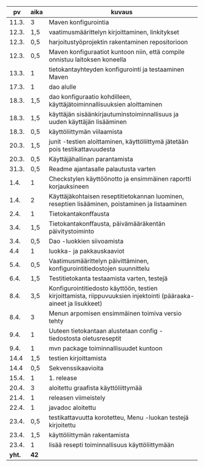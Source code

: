 pv | aika | kuvaus
-- | ---- | ------
11.3. | 3 | Maven konfigurointia
12.3. | 1,5 | vaatimusmäärittelyn kirjoittaminen, linkitykset
12.3. | 0,5 | harjoitustyöprojektin rakentaminen repositorioon
12.3. | 0,5 | Maven konfiguraatiot kuntoon niin, että compile onnistuu laitoksen koneella
13.3. | 1 | tietokantayhteyden konfigurointi ja testaaminen Maven
17.3. | 1 | dao alulle
18.3. | 1,5 | dao konfiguraatio kohdilleen, käyttäjätoiminnallisuuksien aloittaminen
18.3. | 1,5 | käyttäjän sisäänkirjautuminstoiminnallisuus ja uuden käyttäjän lisääminen
18.3. | 0,5 | käyttöliittymän viilaamista
20.3. | 1,5 | junit -testien aloittaminen, käyttöliittymä jätetään pois testikattavuudesta
20.3. | 0,5 | Käyttäjähallinan parantamista
31.3. | 0,5 | Readme ajantasalle palautusta varten
1.4. | 1 | Checkstylen käyttöönotto ja ensimmäinen raportti korjauksineen
1.4. | 2 | Käyttäjäkohtaisen reseptitietokannan luominen, reseptien lisääminen, poistaminen ja listaaminen
2.4. | 1 | Tietokantakonffausta
3.4. | 1,5 | Tietokantakonffausta, päivämääräkentän päivitystoiminto
3.4. | 0,5 | Dao -luokkien siivoamista
4.4 | 1 | luokka- ja pakkauskaaviot
5.4. | 0,5 | Vaatimusmäärittelyn päivittäminen, konfigurointitiedostojen suunnittelu
6.4. | 1,5 | Testitietokanta testaamista varten, testejä
8.4. | 3,5 | Konfigurointitiedosto käyttöön, testien kirjoittamista, riippuvuuksien injektointi (pääraaka-aineet ja lisukkeet)
8.4. | 3 | Menun arpomisen ensimmäinen toimiva versio tehty
9.4. | 1 | Uuteen tietokantaan alustetaan config -tiedostosta oletusreseptit
9.4. | 1 | mvn package toiminnallisuudet kuntoon
14.4 | 1,5 | testien kirjoittamista
14.4 | 0,5 | Sekvenssikaavioita
15.4. | 1 | 1. release
20.4. | 3 | aloitettu graafista käyttöliittymää
21.4. | 1 | releasen viimeistely
22.4. | 1 | javadoc aloitettu
23.4. | 0,5 | testikattavuutta korotetteu, Menu -luokan testejä kirjoitettu
23.4. | 1,5 | käyttöliittymän rakentamista
23.4. | 1 | lisää resepti toiminnallisuus käyttöliittymään
**yht.** | **42**
